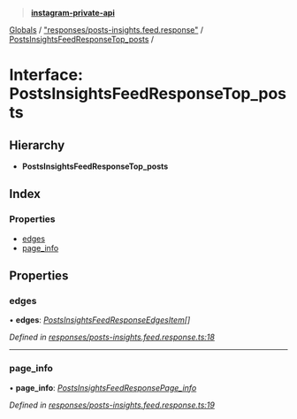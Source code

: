 > **[instagram-private-api](../README.md)**

[Globals](../README.md) / ["responses/posts-insights.feed.response"](../modules/_responses_posts_insights_feed_response_.md) / [PostsInsightsFeedResponseTop_posts](_responses_posts_insights_feed_response_.postsinsightsfeedresponsetop_posts.md) /

# Interface: PostsInsightsFeedResponseTop_posts

## Hierarchy

* **PostsInsightsFeedResponseTop_posts**

## Index

### Properties

* [edges](_responses_posts_insights_feed_response_.postsinsightsfeedresponsetop_posts.md#edges)
* [page_info](_responses_posts_insights_feed_response_.postsinsightsfeedresponsetop_posts.md#page_info)

## Properties

###  edges

• **edges**: *[PostsInsightsFeedResponseEdgesItem](_responses_posts_insights_feed_response_.postsinsightsfeedresponseedgesitem.md)[]*

*Defined in [responses/posts-insights.feed.response.ts:18](https://github.com/dilame/instagram-private-api/blob/173bc62/src/responses/posts-insights.feed.response.ts#L18)*

___

###  page_info

• **page_info**: *[PostsInsightsFeedResponsePage_info](_responses_posts_insights_feed_response_.postsinsightsfeedresponsepage_info.md)*

*Defined in [responses/posts-insights.feed.response.ts:19](https://github.com/dilame/instagram-private-api/blob/173bc62/src/responses/posts-insights.feed.response.ts#L19)*